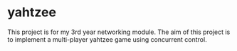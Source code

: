 # yahtzee

This project is for my 3rd year networking module. 
The aim of this project is to implement a multi-player yahtzee game using concurrent control. 
